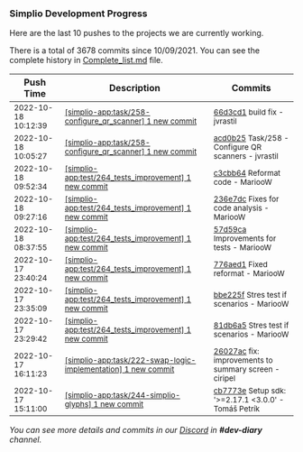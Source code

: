
### Simplio Development Progress

Here are the last 10 pushes to the projects we are currently working.

There is a total of 3678 commits since 10/09/2021. You can see the complete history in
 [Complete_list.md](Complete_list.md) file.

| Push Time | Description | Commits |
| --- | --- | --- |
| <sub>2022-10-18 10:12:39</sub> | <sub>[[simplio-app:task/258\-configure\_qr\_scanner] 1 new commit](https://github.com/SimplioOfficial/simplio-app/commit/66d3cd18d66bec816d53e42d8894ae8c4a3ac223)</sub> | <sub>[66d3cd1](https://github.com/SimplioOfficial/simplio-app/commit/66d3cd18d66bec816d53e42d8894ae8c4a3ac223) build fix - jvrastil</sub> |
| <sub>2022-10-18 10:05:27</sub> | <sub>[[simplio-app:task/258\-configure\_qr\_scanner] 1 new commit](https://github.com/SimplioOfficial/simplio-app/commit/acd0b25e266b064b65d4c9f23311fac5117908b0)</sub> | <sub>[acd0b25](https://github.com/SimplioOfficial/simplio-app/commit/acd0b25e266b064b65d4c9f23311fac5117908b0) Task/258 - Configure QR scanners - jvrastil</sub> |
| <sub>2022-10-18 09:52:34</sub> | <sub>[[simplio-app:test/264\_tests\_improvement] 1 new commit](https://github.com/SimplioOfficial/simplio-app/commit/c3cbb6487fc7baddf61a58af7a14b63839fa558b)</sub> | <sub>[c3cbb64](https://github.com/SimplioOfficial/simplio-app/commit/c3cbb6487fc7baddf61a58af7a14b63839fa558b) Reformat code - MariooW</sub> |
| <sub>2022-10-18 09:27:16</sub> | <sub>[[simplio-app:test/264\_tests\_improvement] 1 new commit](https://github.com/SimplioOfficial/simplio-app/commit/236e7dc3a4915bcfddeaf81cd43814ddd493955d)</sub> | <sub>[236e7dc](https://github.com/SimplioOfficial/simplio-app/commit/236e7dc3a4915bcfddeaf81cd43814ddd493955d) Fixes for code analysis - MariooW</sub> |
| <sub>2022-10-18 08:37:55</sub> | <sub>[[simplio-app:test/264\_tests\_improvement] 1 new commit](https://github.com/SimplioOfficial/simplio-app/commit/57d59ca6db14d0d8685be946103261eca6fe9bab)</sub> | <sub>[57d59ca](https://github.com/SimplioOfficial/simplio-app/commit/57d59ca6db14d0d8685be946103261eca6fe9bab) Improvements for tests - MariooW</sub> |
| <sub>2022-10-17 23:40:24</sub> | <sub>[[simplio-app:test/264\_tests\_improvement] 1 new commit](https://github.com/SimplioOfficial/simplio-app/commit/776aed10a2dda3aa2edea71e84df230c5efc0c63)</sub> | <sub>[776aed1](https://github.com/SimplioOfficial/simplio-app/commit/776aed10a2dda3aa2edea71e84df230c5efc0c63) Fixed reformat - MariooW</sub> |
| <sub>2022-10-17 23:35:09</sub> | <sub>[[simplio-app:test/264\_tests\_improvement] 1 new commit](https://github.com/SimplioOfficial/simplio-app/commit/bbe225fa430ebc84aa99538529484fe7abad2fcb)</sub> | <sub>[bbe225f](https://github.com/SimplioOfficial/simplio-app/commit/bbe225fa430ebc84aa99538529484fe7abad2fcb) Stres test if scenarios - MariooW</sub> |
| <sub>2022-10-17 23:29:42</sub> | <sub>[[simplio-app:test/264\_tests\_improvement] 1 new commit](https://github.com/SimplioOfficial/simplio-app/commit/81db6a536cd22f73c496ed4f976dc7c2218c6549)</sub> | <sub>[81db6a5](https://github.com/SimplioOfficial/simplio-app/commit/81db6a536cd22f73c496ed4f976dc7c2218c6549) Stres test if scenarios - MariooW</sub> |
| <sub>2022-10-17 16:11:23</sub> | <sub>[[simplio-app:task/222\-swap\-logic\-implementation] 1 new commit](https://github.com/SimplioOfficial/simplio-app/commit/26027ac11588299603652e92a0f4a8f2ef41ac70)</sub> | <sub>[26027ac](https://github.com/SimplioOfficial/simplio-app/commit/26027ac11588299603652e92a0f4a8f2ef41ac70) fix: improvements to summary screen - ciripel</sub> |
| <sub>2022-10-17 15:11:00</sub> | <sub>[[simplio-app:task/244\-simplio\-glyphs] 1 new commit](https://github.com/SimplioOfficial/simplio-app/commit/cb7773e18bb463ec45ecad8080c18215081c785c)</sub> | <sub>[cb7773e](https://github.com/SimplioOfficial/simplio-app/commit/cb7773e18bb463ec45ecad8080c18215081c785c) Setup  sdk: '>=2.17.1 <3.0.0' - Tomáš Petrík</sub> |

_You can see more details and commits in our [Discord](https://discord.gg/aKhjuwZmdP) in **#dev-diary** channel._
